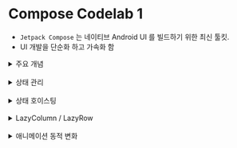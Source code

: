 # Compose Codelab 1

* `Jetpack Compose` 는 네이티브 Android UI 를 빌드하기 위한 최신 툴킷.
* UI 개발을 단순화 하고 가속화 함

<details>
<summary>주요 개념</summary>
<div>

1. `Compose` 함수
   * Composable 함수는 Compose의 빌딩 블록
   * `@Composable` 어노테이션이 붙어 있음

2. UI 구성 요소
   * `Text`, `Button`, `Image`와 같은 구성 요소를 사용하여 UI를 빌드
   * 구성 요소는 중첩되고 함께 조합 가능

3. Compose에서의 상태
   * 상태 관리는 `@State`와 `@MutableState` 어노테이션을 사용
   * 상태가 변경될 때 Compose는 자동으로 UI를 업데이트

</div>
</details>


<br/>


<details>
<summary>상태 관리</summary>
<div>

* Compose 에서 상태는 `remember` & `mutableStateOf` 를 사용
* 바로 초기화해서 사용하지 않는 이유는 mutableStateOf 로 value 를 반복 사용하지 않게 하기 위함
```kotlin
@Composable
fun Counter() {
    var count by remember { mutableStateOf(0) }

    Button(onClick = { count++ }) {
        Text("Clicked $count times")
    }
}
```

</div>
</details>


<br/>


<details>
<summary>상태 호이스팅</summary>
<div>

* 상태 호이스팅은 상태를 상위 컴포저블로 이동시켜 상태를 공유하는 패턴
* 상위 컴포저블에서 상태를 관리하고 하위 컴포저블에 상태와 상태 변경 함수를 전달

```kotlin
@Composable
fun Parent() {
   var count by remember { mutableStateOf(0) }

   Child(count) { count++ }
}

@Composable
fun Child(count: Int, onClick: () -> Unit) {
   Button(onClick = onClick) {
      Text("Clicked $count times")
   }
}
```
</div>
</details>

<br/>



<details>
<summary>LazyColumn / LazyRow</summary>
<div>

* RecyclerView 와 동일하다고 함.
* `LazyColumn` 은 `RecyclerView` 와 같은 하위 요소를 재활용하지 않음 -> 그럼 왜 동일하다고 한 건지 궁금쓰
  * 단, 컴포저블을 방출하는 것이 Android View 를 인스턴스화 하는 것보다 상대적으로 비용이 적게 듬 -> 성능 유지

```kotlin
@Composable
fun Greetings(modifier: Modifier = Modifier, names: List<String> = List(1000) { "$it" }) {
   LazyColumn(modifier = modifier.padding(vertical = 4.dp)) {
      items(items = names) { name ->
         Greeting(name = name)
      }
   }
}
```
</div>
</details>

<br/>



<details>
<summary>애니메이션 동적 변화</summary>
<div>

* 동적 변화 시 padding 을 주게 되는 경우 0.dp 일 때 - 값을 가지게 됨
* `coereceAtLeast` 를 통해 최소 값을 주는 것을 필요로 함

```kotlin
var expanded by rememberSaveable { mutableStateOf(false) }
val extraPadding by animateDpAsState(
   if (expanded) 48.dp else 0.dp,
   animationSpec = spring(
      dampingRatio = Spring.DampingRatioMediumBouncy,
      stiffness = Spring.StiffnessLow
   ),
   label = ""
)

Surface(
   color = MaterialTheme.colorScheme.primary,
   modifier = modifier.padding(vertical = 4.dp, horizontal = 8.dp)
) {
   Column(
      modifier = Modifier
         .fillMaxWidth()
         .padding(24.dp)
   ) {
      Row(
         verticalAlignment = Alignment.CenterVertically
      ) {
         Column(
            modifier = Modifier
               .weight(1f)
               .padding(bottom = extraPadding.coerceAtLeast(0.dp))
         ) {
            Text(text = "Hello ")
            Text(text = name)
         }
         ElevatedButton(onClick = { expanded = !expanded }) {
            Text(text = if (expanded) "Show less" else "Show more")
         }
      }
      if (expanded) {
         Text(text = "more text", modifier = Modifier.padding(vertical = 20.dp))
      }
   }

}
```
</div>
</details>

<br/>

